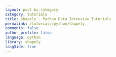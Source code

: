 ```yaml
---
layout: post-by-category
category: tutorials
title: shapely - Python Data Intensive Tutorials
permalink: /tutorials/python/shapely
comments: false
author_profile: false
language: python
library: shapely
langSide: true
---
```

